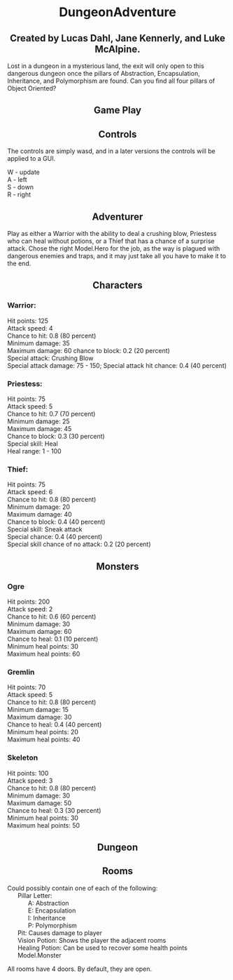 <div align="center">

# DungeonAdventure
</div>

<div align="center">

## Created by Lucas Dahl, Jane Kennerly, and Luke McAlpine.
</div>

Lost in a dungeon in a mysterious land, the exit will only open to this dangerous dungeon once the pillars of Abstraction, Encapsulation, Inheritance, and Polymorphism are found. Can you find all four pillars of Object Oriented?


<div align="center">

## Game Play
</div>

<div align="center">

## Controls
</div>

The controls are simply wasd, and in a later versions the controls will be applied to a GUI.

W - update <br>
A - left <br>
S - down <br>
R - right <br>

<div align="center">

## Adventurer
</div>

Play as either a Warrior with the ability to deal a crushing blow, Priestess who can heal without potions, or a Thief that has a chance of a surprise attack.
Chose the right Model.Hero for the job, as the way is plagued with dangerous enemies and traps, and it may just take all you have to make it to the end.

<div align="center">

## Characters
</div>


### Warrior: <br>
Hit points: 125 <br>
Attack speed: 4 <br>
Chance to hit: 0.8 (80 percent) <br>
Minimum damage: 35 <br>
Maximum damage: 60
chance to block: 0.2 (20 percent)<br>
Special attack: Crushing Blow<br>
Special attack damage: 75 - 150;
Special attack hit chance: 0.4 (40 percent)<br>

### Priestess: <br>
Hit points: 75 <br>
Attack speed: 5 <br>
Chance to hit: 0.7 (70 percent) <br>
Minimum damage: 25 <br>
Maximum damage: 45 <br>
Chance to block: 0.3 (30 percent) <br>
Special skill: Heal <br>
Heal range: 1 - 100<br>

### Thief: <br>
Hit points: 75 <br>
Attack speed: 6 <br>
Chance to hit: 0.8 (80 percent) <br>
Minimum damage: 20 <br>
Maximum damage: 40 <br>
Chance to block: 0.4 (40 percent) <br>
Special skill: Sneak attack <br>
Special chance: 0.4 (40 percent) <br>
Special skill chance of no attack: 0.2 (20 percent) <br>

<div align="center">

## Monsters
</div>

### Ogre <br>
Hit points: 200 <br>
Attack speed: 2 <br>
Chance to hit: 0.6 (60 percent) <br>
Minimum damage: 30 <br>
Maximum damage: 60 <br>
Chance to heal: 0.1 (10 percent) <br>
Minimum heal points: 30 <br>
Maximum heal points: 60 <br>

### Gremlin <br>
Hit points: 70 <br>
Attack speed: 5 <br>
Chance to hit: 0.8 (80 percent) <br>
Minimum damage: 15 <br>
Maximum damage: 30 <br>
Chance to heal: 0.4 (40 percent) <br>
Minimum heal points: 20 <br>
Maximum heal points: 40 <br>

### Skeleton <br>
Hit points: 100 <br>
Attack speed: 3 <br>
Chance to hit: 0.8 (80 percent) <br>
Minimum damage: 30 <br>
Maximum damage: 50 <br>
Chance to heal: 0.3 (30 percent) <br>
Minimum heal points: 30 <br>
Maximum heal points: 50 <br>

<div align="center">

## Dungeon
</div>

<div align="center">

## Rooms
</div>
Could possibly contain one of each of the following: <br>
&nbsp;&nbsp;&nbsp;&nbsp;&nbsp;&nbsp;Pillar Letter: <br>
&nbsp;&nbsp;&nbsp;&nbsp;&nbsp;&nbsp;&nbsp;&nbsp;&nbsp;&nbsp;&nbsp;&nbsp;A: Abstraction <br>
&nbsp;&nbsp;&nbsp;&nbsp;&nbsp;&nbsp;&nbsp;&nbsp;&nbsp;&nbsp;&nbsp;&nbsp;E: Encapsulation <br>
&nbsp;&nbsp;&nbsp;&nbsp;&nbsp;&nbsp;&nbsp;&nbsp;&nbsp;&nbsp;&nbsp;&nbsp;I: Inheritance <br>
&nbsp;&nbsp;&nbsp;&nbsp;&nbsp;&nbsp;&nbsp;&nbsp;&nbsp;&nbsp;&nbsp;&nbsp;P: Polymorphism <br>
&nbsp;&nbsp;&nbsp;&nbsp;&nbsp;&nbsp;Pit: Causes damage to player <br>
&nbsp;&nbsp;&nbsp;&nbsp;&nbsp;&nbsp;Vision Potion: Shows the player the adjacent rooms <br>
&nbsp;&nbsp;&nbsp;&nbsp;&nbsp;&nbsp;Healing Potion: Can be used to recover some health points <br>
&nbsp;&nbsp;&nbsp;&nbsp;&nbsp;&nbsp;Model.Monster <br>

All rooms have 4 doors. By default, they are open. <br>
